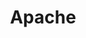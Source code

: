 ---
layout: category
taxonomy: apache
entries_layout: grid
title: Apache
excerpt: "Artículos relativos al servidor Apache y cómo poder sacarle el máximo partido a sus configuraciones para tener un servidor web optimizado"
image:
  path: /images/covers/pluma.jpg
  thumbnail: /images/covers/pluma.jpg
  caption: Fotografía de [Alexander Sinn](https://unsplash.com/@swimstaralex)
search: false
---